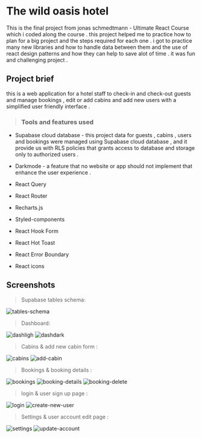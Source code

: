 # The wild oasis hotel

This is the final project from jonas schmedtmann  - Ultimate React Course  which i coded along the course .
this project helped me to practice how to plan for a big project and the steps required for each one .
i got to practice many new libraries and how to handle data between them and the use of react design patterns and how they can help to save alot of time .
it was fun and challenging project .

## Project brief 
this is a web application for a hotel staff to check-in and check-out guests and manage bookings , edit or add cabins and add new users
with a simplified user friendly interface .

> ### Tools and features used

* Supabase cloud database - this project data for guests , cabins , users and bookings were managed
  using Supabase cloud database , and it provide us with RLS policies that grants access to database
  and storage only to authorized users .
  
* Darkmode - a feature that no website or app should not implement that enhance the user experience .

* React Query 
* React Router
* Recharts.js
* Styled-components 
* React Hook Form
* React Hot Toast
* React Error Boundary
* React icons

## Screenshots

> Supabase tables schema:

![tables-schema](https://github.com/AhmedTharwat-AT/the-wild-oasis/assets/89677139/f9ca29d5-be3d-433f-ae46-43baadae4eca)

> Dashboard:

![dashligh](https://github.com/AhmedTharwat-AT/the-wild-oasis/assets/89677139/4003fd0b-90c8-432e-9b25-3a1a248cb7d5)
![dashdark](https://github.com/AhmedTharwat-AT/the-wild-oasis/assets/89677139/b90a1105-8ea1-4119-9c47-5585b237cea6)


> Cabins & add new cabin form :

![cabins](https://github.com/AhmedTharwat-AT/the-wild-oasis/assets/89677139/b6bd4cc0-eb91-4fea-b23c-8dde21ce66d4)
![add-cabin](https://github.com/AhmedTharwat-AT/the-wild-oasis/assets/89677139/5a08f4ed-9c64-4bc2-a741-044df47eb939)


> Bookings & booking details :

![bookings](https://github.com/AhmedTharwat-AT/the-wild-oasis/assets/89677139/4072d39a-62e1-4e94-b24d-17702c1c8d9b)
![booking-details](https://github.com/AhmedTharwat-AT/the-wild-oasis/assets/89677139/457d5e71-c6f8-42e3-b456-0aad4ebb4874)
![booking-delete](https://github.com/AhmedTharwat-AT/the-wild-oasis/assets/89677139/e53ab27e-f119-4d45-9983-caba11de2ef2)

> login & user sign up page :

![login](https://github.com/AhmedTharwat-AT/the-wild-oasis/assets/89677139/5c85ca5b-6982-4b26-9d73-867546ae7e96)
![create-new-user](https://github.com/AhmedTharwat-AT/the-wild-oasis/assets/89677139/e757bf50-2eb5-4850-ae01-58b301938308)

> Settings & user account edit page :

![settings](https://github.com/AhmedTharwat-AT/the-wild-oasis/assets/89677139/e80143c5-ecfd-4a51-a6a6-30c1fb121606)
![update-account](https://github.com/AhmedTharwat-AT/the-wild-oasis/assets/89677139/0d663dbb-0dea-4702-b89e-8d0b08193e38)




